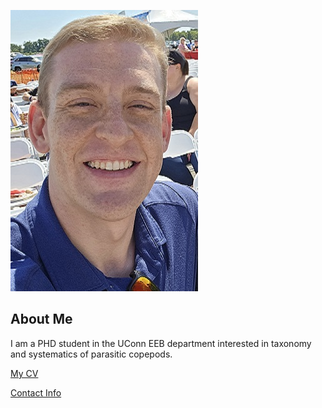 ![Image of Douglas Stephan](images/headshot_3.jpg "REPLACE_WITH_SHORT_DESCRIPTION")

## About Me
I am a PHD student in the UConn EEB department interested in taxonomy and systematics of parasitic copepods.

[My CV](PDFs/Douglas_Stephan_CV_2024.pdf)

[Contact Info](contact-info.html) 
